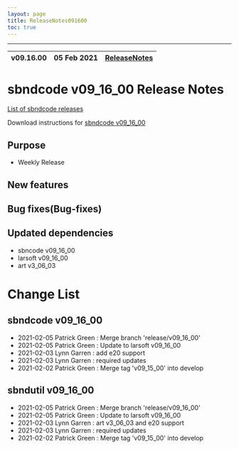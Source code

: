 ```yaml
---
layout: page
title: ReleaseNotes091600
toc: true
---
```


-----------------------------------------------------------------------------
| v09.16.00 | 05 Feb 2021 | [ReleaseNotes](ReleaseNotes091600.html) |
| --- | --- | --- |



sbndcode v09_16_00 Release Notes
=======================================================================================

[List of sbndcode releases](List_of_SBND_code_releases.html)

Download instructions for [sbndcode v09_16_00](http://scisoft.fnal.gov/scisoft/bundles/sbnd/v09_16_00/sbndcode-v09_16_00.html)

Purpose
---------------------------------------------------

* Weekly Release

New features
---------------------------------------------------

Bug fixes(Bug-fixes)
---------------------------------------------------

Updated dependencies
---------------------------------------------------

* sbncode v09_16_00
* larsoft v09_16_00
* art v3_06_03

Change List
==========================================

sbndcode v09_16_00
---------------------------------------------------

* 2021-02-05  Patrick Green : Merge branch 'release/v09_16_00'
* 2021-02-05  Patrick Green : Update to larsoft v09_16_00
* 2021-02-03  Lynn Garren : add e20 support
* 2021-02-03  Lynn Garren : required updates
* 2021-02-02  Patrick Green : Merge tag 'v09_15_00' into develop

sbndutil v09_16_00
---------------------------------------------------

* 2021-02-05  Patrick Green : Merge branch 'release/v09_16_00'
* 2021-02-05  Patrick Green : Update to larsoft v09_16_00
* 2021-02-03  Lynn Garren : art v3_06_03 and e20 support
* 2021-02-03  Lynn Garren : required updates
* 2021-02-02  Patrick Green : Merge tag 'v09_15_00' into develop
